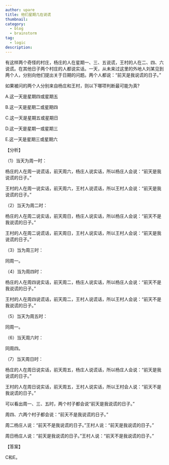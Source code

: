 ```yaml
---
author: upare
title: 他们星期几在说谎
thumbnail:
category:
  - blog
  - brainstorm
tag:
  - logic
description: 
---
```

有这样两个奇怪的村庄，杨庄的人在星期一、三、五说谎，王村的人在二、四、六说谎。在其他日子两个村庄的人都说实话。一天，从未来过这里的外地人刘某见到两个人，分别向他们提出关于日期的问题。两个人都说：“前天是我说谎的日子。”

如果被问的两个人分别来自杨庄和王村，则以下哪项判断最可能为真?

A.这一天是星期四或星期五

B.这一天是星期二或星期四

C.这一天是星期五或星期日

D.这一天是星期一或星期三

E.这一天是星期三或星期六

【分析】

（1）当天为周一时：

杨庄的人在周一说谎话，前天周六，杨庄人说实话，所以杨庄人会说：“前天是我说谎的日子。”

王村的人在周一说实话，前天周六，王村人说谎话，所以王村人会说：“前天是我说谎的日子。”

（2）当天为周二时：

杨庄的人在周二说实话，前天周日，杨庄人说实话，所以杨庄人会说：“前天不是我说谎的日子。”

王村的人在周二说谎话，前天周日，王村人说实话，所以王村人会说：“前天是我说谎的日子。”

（3）当为周三时：

同周一。

（4）当为周四时：

杨庄的人在周四说实话，前天周二，杨庄人说实话，所以杨庄人会说：“前天不是我说谎的日子。”

王村的人在周四说谎话，前天周二，王村人说谎话，所以王村人会说：“前天不是我说谎的日子。”

（5）当天为周五时：

同周一。

（6）当天周六时：

同周四。

（7）当天周日时：

杨庄的人在周日说实话，前天周五，杨庄人说谎话，所以杨庄人会说：“前天是我说谎的日子。”

王村的人在周日说实话，前天周五，王村人说实话，所以王村会人说：“前天不是我说谎的日子。”

可以看出周一、三、五时，两个村子都会说“前天是我说谎的日子。”

周四、六两个村子都会说：“前天不是我说谎的日子。”

周二杨庄人说：“前天不是我说谎的日子。”王村人说：“前天是我说谎的日子。”

周日杨庄人说：“前天是我说谎的日子。”王村人说：“前天不是我说谎的日子。”

【答案】

C和E。